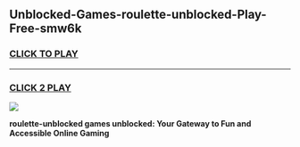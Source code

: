 
## Unblocked-Games-roulette-unblocked-Play-Free-smw6k
<h3>
<a href="https://premium76.site?title=roulette-unblocked&ref=21A">CLICK TO PLAY</a></h3>
<hr>

<h3>
<a href="https://premium76.site?title=roulette-unblocked&ref=21A">CLICK 2 PLAY</a>
  
</h3>

<a href="https://premium76.site?title=roulette-unblocked&ref=21A"><img src="https://clearcache.store/games.png"></a>


**roulette-unblocked games unblocked: Your Gateway to Fun and Accessible Online Gaming**
